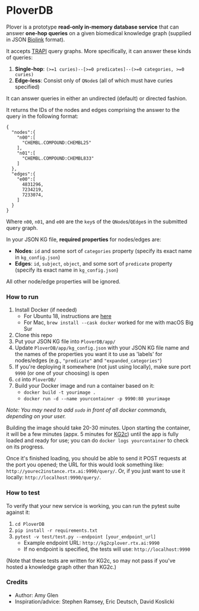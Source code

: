 # PloverDB

Plover is a prototype **read-only in-memory database service** that can answer **one-hop queries** on a given biomedical knowledge graph (supplied in JSON [Biolink](https://biolink.github.io/biolink-model/) format).

It accepts [TRAPI](https://github.com/NCATSTranslator/ReasonerAPI) query graphs. More specifically, it can answer these kinds of queries:

1. **Single-hop**: `(>=1 curies)--[>=0 predicates]--(>=0 categories, >=0 curies)`
2. **Edge-less**: Consist only of `QNode`s (all of which must have curies specified)

It can answer queries in either an undirected (default) or directed fashion.

It returns the IDs of the nodes and edges comprising the answer to the query in the following format:
```
{
  "nodes":{
    "n00":[
      "CHEMBL.COMPOUND:CHEMBL25"
    ],
    "n01":[
      "CHEMBL.COMPOUND:CHEMBL833"
    ]
  },
  "edges":{
    "e00":[
      4831296,
      7234219,
      7233074,
    ]
  }
}
```
Where `n00`, `n01`, and `e00` are the `key`s of the `QNode`s/`QEdge`s in the submitted query graph.

In your JSON KG file, **required properties** for nodes/edges are:
* **Nodes**: `id` and some sort of `categories` property (specify its exact name in `kg_config.json`)
* **Edges**: `id`, `subject`, `object`, and some sort of `predicate` property (specify its exact name in `kg_config.json`)

All other node/edge properties will be ignored.

### How to run

1. Install Docker (if needed)
    * For Ubuntu 18, instructions are [here](https://github.com/RTXteam/RTX/blob/master/code/kg2/install-docker-ubuntu18.sh)
    * For Mac, `brew install --cask docker` worked for me with macOS Big Sur
1. Clone this repo
1. Put your JSON KG file into `PloverDB/app/`
1. Update `PloverDB/app/kg_config.json` with your JSON KG file name and the names of the properties you want it to use as 'labels' for nodes/edges (e.g., `"predicate"` and `"expanded_categories"`)
1. If you're deploying it somewhere (not just using locally), make sure port `9990` (or one of your choosing) is open
1. `cd` into `PloverDB/`
1. Build your Docker image and run a container based on it:
    * `docker build -t yourimage .`
    * `docker run -d --name yourcontainer -p 9990:80 yourimage`

*Note: You may need to add `sudo` in front of all docker commands, depending on your user.*

Building the image should take 20-30 minutes. Upon starting the container, it will be a few minutes (appx. 5 minutes for [KG2c](https://github.com/RTXteam/RTX/tree/master/code/kg2/canonicalized)) until the app is fully loaded and ready for use; you can do `docker logs yourcontainer` to check on its progress.

Once it's finished loading, you should be able to send it POST requests at the port you opened; the URL for this would look something like: `http://yourec2instance.rtx.ai:9990/query/`. Or, if you just want to use it locally: `http://localhost:9990/query/`.

### How to test
To verify that your new service is working, you can run the pytest suite against it:
1. `cd PloverDB`
1. `pip install -r requirements.txt`
1. `pytest -v test/test.py --endpoint [your_endpoint_url]`
    * Example endpoint URL: `http://kg2cplover.rtx.ai:9990`
    * If no endpoint is specified, the tests will use: `http://localhost:9990`

(Note that these tests are written for KG2c, so may not pass if you've hosted a knowledge graph other than KG2c.)

### Credits

* Author: Amy Glen
* Inspiration/advice: Stephen Ramsey, Eric Deutsch, David Koslicki